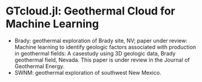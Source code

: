# GTcloud.jl: Geothermal Cloud for Machine Learning

- Brady: geothermal exploration of Brady site, NV; paper under review: Machine learning to identify geologic factors associated with production in geothermal fields: A casestudy using 3D geologic data, Brady geothermal field, Nevada. This paper is under review in the Journal of Geothermal Energy.
- SWNM: geothermal exploration of southwest New Mexico.
